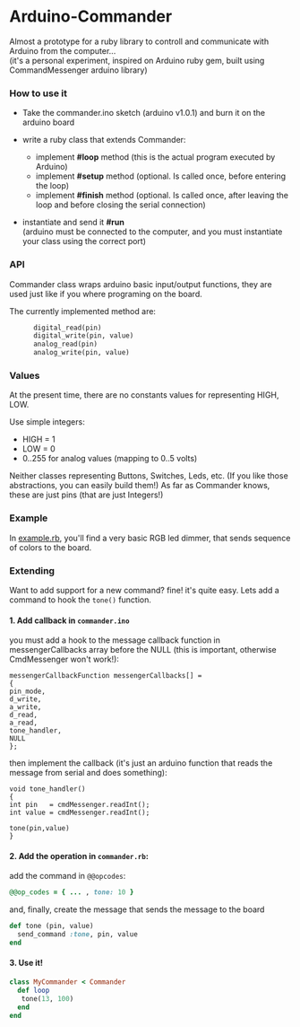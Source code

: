 Arduino-Commander
=========
Almost a prototype for a ruby library to controll and communicate with Arduino from the computer...  
(it's a personal experiment, inspired on Arduino ruby gem, built using CommandMessenger arduino library)  


### How to use it ###

* Take the commander.ino sketch (arduino v1.0.1) and burn it on the arduino board  
 
* write a ruby class that extends Commander:
  * implement **#loop** method (this is the actual program executed by Arduino)
  * implement **#setup** method (optional. Is called once, before entering the loop)
  * implement **#finish** method (optional. Is called once, after leaving the loop and before closing the serial connection)  
  
  
* instantiate and send it **#run**  
  (arduino must be connected to the computer, and you must instantiate your class using the correct port)


### API ###

  Commander class wraps arduino basic input/output functions, 
  they are used just like if you where programing on the board.
 

The currently implemented method are:


```ruby
      digital_read(pin)
      digital_write(pin, value)
      analog_read(pin)
      analog_write(pin, value)
```

### Values ###

  At the present time, there are no constants values for representing HIGH, LOW.
  
  Use simple integers:

  * HIGH = 1
  * LOW = 0
  * 0..255 for analog values (mapping to 0..5 volts)

  Neither classes representing Buttons, Switches, Leds, etc. (If you like those abstractions, you can easily build them!)
  As far as Commander knows, these are just pins (that are just Integers!)
  
### Example ###

  In [example.rb](https://github.com/F-3r/commander/blob/master/example.rb), you'll find a very basic RGB led dimmer, that sends sequence of colors to the board.


### Extending ###
  Want to add support for a new command? fine! it's quite easy.
  Lets add a command to hook the ```tone()``` function.
  
  #### 1. Add callback in ```commander.ino```
  you must add a hook to the message callback function 
  in messengerCallbacks array before the NULL (this is important, otherwise CmdMessenger won't work!):
  
  ```arduino
messengerCallbackFunction messengerCallbacks[] = 
{
  pin_mode,
  d_write,
  a_write,
  d_read,
  a_read,
  tone_handler,
  NULL
};
  ```
  
  then implement the callback (it's just an arduino function that reads the message from serial and does something):
  
  ```arduino
void tone_handler()
{
  int pin   = cmdMessenger.readInt();
  int value = cmdMessenger.readInt();
  
  tone(pin,value)
}
  ```
  
  #### 2. Add the operation in ```commander.rb```:
  
  add the command in ```@@opcodes```:
  
  ```ruby
  @@op_codes = { ... , tone: 10 }
  ```
  
  and, finally, create the message that sends the message to the board
  
  ```ruby
  def tone (pin, value)
    send_command :tone, pin, value
  end
  ```
  
  #### 3. Use it!
  
  ```ruby
  class MyCommander < Commander
    def loop
     tone(13, 100)
    end
  end
  ```
